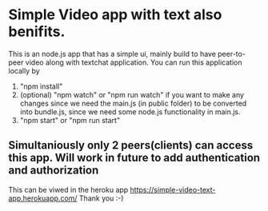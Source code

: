 # Simple Video app with text also benifits.
This is an node.js app that has a simple ui, mainly build to have peer-to-peer video along with textchat application. 
You can run this application locally by
1. "npm install"
2. (optional) "npm watch" or "npm run watch" if you want to make any changes since we need the main.js (in public folder) to be converted into bundle.js, since we need some node.js functionality in main.js.
3. "npm start" or "npm run start"

## Simultaniously only 2 peers(clients) can access this app. Will work in future to add authentication and authorization

This can be viwed in the heroku app https://simple-video-text-app.herokuapp.com/
Thank you :-)